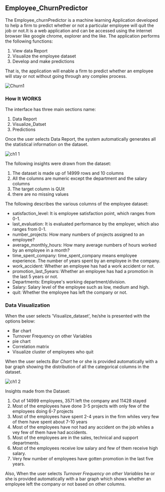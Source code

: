 ## Employee_ChurnPredictor
The Employee_churnPredictor is a machine learning Application developed to help a firm to predict whether or not a particular employee will quit the job or not.It is a web application and can be accessed using the internet browser like  google chrome, explorer and the like. The application performs the following functions:
1. View data Report
2. Visualize the employee dataset
3. Develop and make predictions

That is, the application will enable a firm to predict whether an employee will stay or not without going through any complex process.

![Churn1](https://user-images.githubusercontent.com/68768460/93776747-6a868380-fc13-11ea-979a-3054578e5dd0.png)

### How It WORKS
The interface has three main sections name:
1. Data Report
2. Visualize_Datset
3. Predictions

Once the user selects Data Report, the system automatically generates all the statistical information on the dataset.


![ch1 1](https://user-images.githubusercontent.com/68768460/93778754-c6520c00-fc15-11ea-82e1-f62ce81d178f.gif)

The following insights were drawn from the dataset:
1. The dataset is made up of 14999 rows and 10 columns
2. All the columns are numeric except the department and the salary columns
3. The target column is QUit
4. there are no missing values

The following describes the various columns of the employee dataset:
* satisfaction_level: It is employee satisfaction point, which ranges from 0-1.
* last_evaluation: It is evaluated performance by the employer, which also ranges from 0-1.
* number_projects: How many numbers of projects assigned to an employee?
* average_monthly_hours: How many average numbers of hours worked by an employee in a month?
* time_spent_company: time_spent_company means employee experience. The number of years spent by an employee in the company.
* work_accident: Whether an employee has had a work accident or not.
* promotion_last_5years: Whether an employee has had a promotion in the last 5 years or not.
* Departments: Employee's working department/division.
* Salary: Salary level of the employee such as low, medium and high.
* quit: Whether the employee has left the company or not.

### Data Visualization
When the user selects 'Visualize_dataset', he/she is presented with the options below:
* Bar chart
* Turnover Frequency on other Variables
* pie chart
* Correlation matrix
* Visualize cluster of employees who quit

When the user selects *Bar Chart* he or she is provided automatically with a bar graph showing the distribution of all the categorical columns in the dataset.

![ch1 2](https://user-images.githubusercontent.com/68768460/93781694-2c8c5e00-fc19-11ea-8e30-87a1f9d001c6.gif)

Insights made from the Dataset:
1. Out of 14999 employees, 3571 left the company and 11428 stayed 
2. Most of the employees have done 3-5 projects with only few of the employees doing 6-7 projects
3. Most of the employees have spent 2-4 years in the firm whiles very few of them have spent about 7-10 years
4. Most of the employees have not had any accident on the job whiles a vey few of them have had accidents.
5. Most of the employees are in the sales, technical and support departments.
6. Most of the employees receive low salary and few of them receive high salary.
7. Very few number of employees have gotten promotion in the last five years.

Also, When the user selects *Turnover Frequency on other Variables* he or she is provided automatically with a bar graph which shows whether an employee left the company or not based on other columns.




